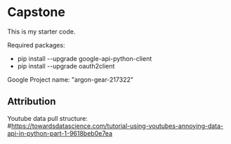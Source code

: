 # Capstone

This is my starter code.


Required packages:
* pip install --upgrade google-api-python-client
* pip install --upgrade oauth2client

Google Project name: "argon-gear-217322"

## Attribution
Youtube data pull structure:  
 #https://towardsdatascience.com/tutorial-using-youtubes-annoying-data-api-in-python-part-1-9618beb0e7ea
